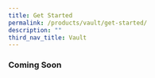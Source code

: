 ```yaml
---
title: Get Started
permalink: /products/vault/get-started/
description: ""
third_nav_title: Vault
---
```

### **Coming Soon**